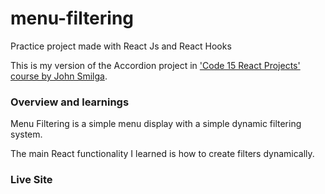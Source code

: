 # menu-filtering
Practice project made with React Js and React Hooks

This is my version of the Accordion project in ['Code 15 React Projects' course by John Smilga](https://youtu.be/a_7Z7C_JCyo).

### Overview and learnings
Menu Filtering is a simple menu display with a simple dynamic filtering system.

The main React functionality I learned is how to create filters dynamically. 

### Live Site
